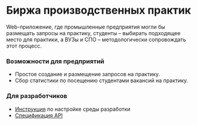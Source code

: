 # Биржа производственных практик
Web-приложение, где промышленные предприятия могли бы размещать запросы на практику, студенты – выбирать подходящее место для практики, а ВУЗы и СПО – методологически сопровождать этот процесс.

### Возможности для предприятий
- Простое создание и размещение запросов на практику.
- Сбор статистики по посещению студентами вакансий на практику.

### Для разработчиков
- [Инструкция]() по настройке среды разработки
- [Спецификация API](docs/api/specification.md)

